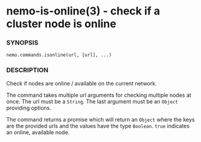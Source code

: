 nemo-is-online(3) - check if a cluster node is online
=====================================================

### SYNOPSIS

    nemo.commands.isonline(url, [url], ...)


### DESCRIPTION

Check if nodes are online / available on the current network.

The command takes multiple url arguments for checking multiple nodes
at once. The url must be a `String`. The last argument must be an
`Object` providing options.

The command returns a promise which will return an `Object` where the
keys are the provided urls and the values have the type `Boolean`.
`true` indicates an online, available node.
